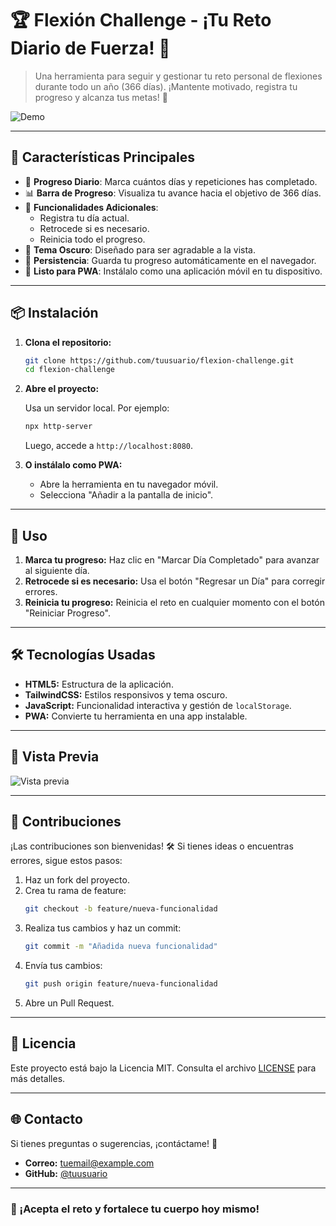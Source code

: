 
# 🏆 Flexión Challenge - ¡Tu Reto Diario de Fuerza! 💪

> Una herramienta para seguir y gestionar tu reto personal de flexiones durante todo un año (366 días). ¡Mantente motivado, registra tu progreso y alcanza tus metas! 🚀

![Demo](https://via.placeholder.com/800x400?text=Captura+de+Pantalla+de+la+Herramienta)

---

## 🌟 Características Principales

- 🎯 **Progreso Diario**: Marca cuántos días y repeticiones has completado.
- 📊 **Barra de Progreso**: Visualiza tu avance hacia el objetivo de 366 días.
- 🔄 **Funcionalidades Adicionales**:
  - Registra tu día actual.
  - Retrocede si es necesario.
  - Reinicia todo el progreso.
- 🌙 **Tema Oscuro**: Diseñado para ser agradable a la vista.
- 💾 **Persistencia**: Guarda tu progreso automáticamente en el navegador.
- 📱 **Listo para PWA**: Instálalo como una aplicación móvil en tu dispositivo.

---

## 📦 Instalación

1. **Clona el repositorio:**

   ```bash
   git clone https://github.com/tuusuario/flexion-challenge.git
   cd flexion-challenge
   ```

2. **Abre el proyecto:**

   Usa un servidor local. Por ejemplo:
   ```bash
   npx http-server
   ```
   Luego, accede a `http://localhost:8080`.

3. **O instálalo como PWA:**
   - Abre la herramienta en tu navegador móvil.
   - Selecciona "Añadir a la pantalla de inicio".

---

## 🚀 Uso

1. **Marca tu progreso:** Haz clic en "Marcar Día Completado" para avanzar al siguiente día.
2. **Retrocede si es necesario:** Usa el botón "Regresar un Día" para corregir errores.
3. **Reinicia tu progreso:** Reinicia el reto en cualquier momento con el botón "Reiniciar Progreso".

---

## 🛠️ Tecnologías Usadas

- **HTML5:** Estructura de la aplicación.
- **TailwindCSS:** Estilos responsivos y tema oscuro.
- **JavaScript:** Funcionalidad interactiva y gestión de `localStorage`.
- **PWA:** Convierte tu herramienta en una app instalable.

---

## 👀 Vista Previa

![Vista previa](https://via.placeholder.com/600x300?text=Vista+Previa)

---

## 🤝 Contribuciones

¡Las contribuciones son bienvenidas! 🛠️ Si tienes ideas o encuentras errores, sigue estos pasos:

1. Haz un fork del proyecto.
2. Crea tu rama de feature:
   ```bash
   git checkout -b feature/nueva-funcionalidad
   ```
3. Realiza tus cambios y haz un commit:
   ```bash
   git commit -m "Añadida nueva funcionalidad"
   ```
4. Envía tus cambios:
   ```bash
   git push origin feature/nueva-funcionalidad
   ```
5. Abre un Pull Request.

---

## 📝 Licencia

Este proyecto está bajo la Licencia MIT. Consulta el archivo [LICENSE](LICENSE) para más detalles.

---

## 🌐 Contacto

Si tienes preguntas o sugerencias, ¡contáctame! 📧  
- **Correo:** tuemail@example.com  
- **GitHub:** [@tuusuario](https://github.com/tuusuario)

---

### 🏅 ¡Acepta el reto y fortalece tu cuerpo hoy mismo!
